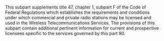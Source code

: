This subpart supplements title 47, chapter 1, subpart F of the Code of Federal Regulations which establishes the requirements and conditions under which commercial and private radio stations may be licensed and used in the Wireless Telecommunications Services. The provisions of this subpart contain additional pertinent information for current and prospective licensees specific to the services governed by this part 90.

